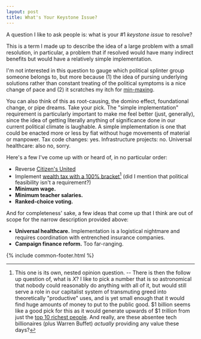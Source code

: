 ```yaml
---
layout: post
title: What's Your Keystone Issue?
---
```


A question I like to ask people is: what is your #1 _keystone issue_ to resolve?

This is a term I made up to describe the idea of a large problem with a small resolution, in particular, a problem that if resolved would have many indirect benefits but would have a relatively simple implementation.

I'm not interested in this question to gauge which political splinter group someone belongs to, but more because (1) the idea of pursing underlying solutions rather than constant treating of the political symptoms is a nice change of pace and (2) it scratches my itch for [min-maxing](https://tvtropes.org/pmwiki/pmwiki.php/Main/MinMaxing).

You can also think of this as root-causing, the domino effect, foundational change, or pipe dreams. Take your pick. The "simple implementation" requirement is particularly important to make me feel better (just, generally), since the idea of getting literally anything of significance done in our current political climate is laughable. A simple implementation is one that could be enacted more or less by fiat without huge movements of material or manpower. Tax code changes: yes. Infrastructure projects: no. Universal healthcare: also no, sorry.

Here's a few I've come up with or heard of, in no particular order:

- Reverse [Citizen's United](https://en.wikipedia.org/wiki/Citizens_United_v._FEC)
- Implement [wealth tax with a 100% bracket](https://en.wikipedia.org/wiki/Wealth_tax)[^1] (did I mention that political feasibility isn't a requirement?)
- **Minimum wage.**
- **Minimum teacher salaries.**
- **Ranked-choice voting.**

And for completeness' sake, a few ideas that come up that I think are out of scope for the narrow description provided above:

- **Universal healthcare.** Implementation is a logistical nightmare and requires coordination with entrenched insurance companies.
- **Campaign finance reform.** Too far-ranging.

{% include common-footer.html %}

[^1]: This one is its own, nested opinion question. -- There is then the follow up question of, what is _X_? I like to pick a number that is so astronomical that nobody could reasonably do anything with all of it, but would still serve a role in our capitalist system of transmuting greed into theoretically "productive" uses, and is yet small enough that it would find huge amounts of money to put to the public good. $1 billion seems like a good pick for this as it would generate upwards of $1 _trillion_ from just the [top 10 richest people](https://www.forbes.com/real-time-billionaires/#5cc8c2773d78). And really, are these absentee tech billionaires (plus Warren Buffet) _actually_ providing any value these days?

